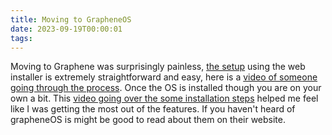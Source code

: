 ```yaml
---
title: Moving to GrapheneOS 
date: 2023-09-19T00:00:01
tags:
---
```


Moving to Graphene was surprisingly painless, [the setup](https://grapheneos.org/install/web) using the web installer is extremely straightforward and easy, here is a [video of someone going through the process](https://www.youtube.com/watch?v=L1KZWjZVnAw). Once the OS is installed though you are on your own a bit. This [video going over the some installation steps](https://www.youtube.com/watch?v=L1KZWjZVnAw) helped me feel like I was getting the most out of the features. If you haven't heard of grapheneOS is might be good to read about them on their website.